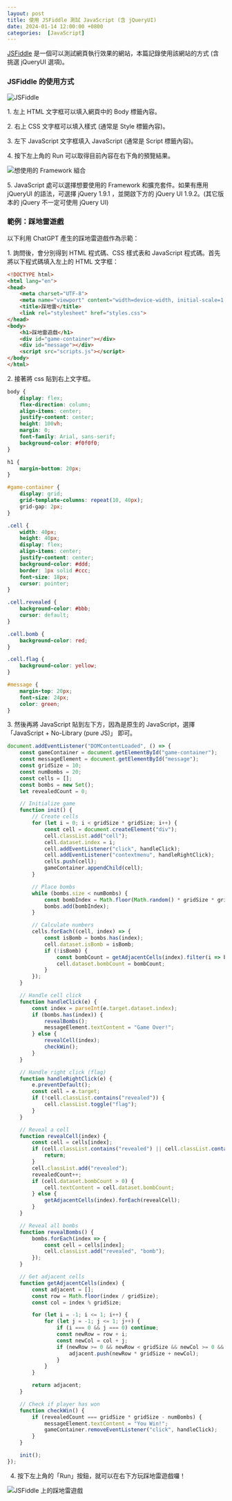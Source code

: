```yaml
---
layout: post
title: 使用 JSFiddle 測試 JavaScript (含 jQueryUI)
date: 2024-01-14 12:00:00 +0800
categories:  [JavaScript]
--- 
```


[JSFiddle](https://jsfiddle.net/) 是一個可以測試網頁執行效果的網站，本篇記錄使用該網站的方式 (含挑選 jQueryUI 選項)。

### JSFiddle 的使用方式

![JSFiddle](/assets/imgs/2024-01-14/jsFiddle.png)

1\. 左上 HTML 文字框可以填入網頁中的 Body 標籤內容。

2\. 右上 CSS 文字框可以填入樣式 (通常是 Style 標籤內容)。

3\. 左下 JavaScript 文字框填入 JavaScript (通常是 Script 標籤內容)。

4\. 按下左上角的 Run 可以取得目前內容在右下角的預覽結果。

![想使用的 Framework 組合](/assets/imgs/2024-01-14/pick_framework.png)

5\. JavaScript 處可以選擇想要使用的 Framework 和擴充套件。如果有應用 jQueryUI 的語法，可選擇 jQuery 1.9.1 ，並開啟下方的 jQuery UI 1.9.2。(其它版本的 jQuery 不一定可使用 jQuery UI)

### 範例：踩地雷遊戲

以下利用 ChatGPT 產生的踩地雷遊戲作為示範：

1\. 詢問後，會分別得到 HTML 程式碼、CSS 樣式表和 JavaScript 程式碼。首先將以下程式碼填入左上的 HTML 文字框：

```html
<!DOCTYPE html>
<html lang="en">
<head>
    <meta charset="UTF-8">
    <meta name="viewport" content="width=device-width, initial-scale=1.0">
    <title>踩地雷</title>
    <link rel="stylesheet" href="styles.css">
</head>
<body>
    <h1>踩地雷遊戲</h1>
    <div id="game-container"></div>
    <div id="message"></div>
    <script src="scripts.js"></script>
</body>
</html>

```

2\. 接著將 css 貼到右上文字框。

```css
body {
    display: flex;
    flex-direction: column;
    align-items: center;
    justify-content: center;
    height: 100vh;
    margin: 0;
    font-family: Arial, sans-serif;
    background-color: #f0f0f0;
}

h1 {
    margin-bottom: 20px;
}

#game-container {
    display: grid;
    grid-template-columns: repeat(10, 40px);
    grid-gap: 2px;
}

.cell {
    width: 40px;
    height: 40px;
    display: flex;
    align-items: center;
    justify-content: center;
    background-color: #ddd;
    border: 1px solid #ccc;
    font-size: 18px;
    cursor: pointer;
}

.cell.revealed {
    background-color: #bbb;
    cursor: default;
}

.cell.bomb {
    background-color: red;
}

.cell.flag {
    background-color: yellow;
}

#message {
    margin-top: 20px;
    font-size: 24px;
    color: green;
}

```

3\. 然後再將 JavaScript 貼到左下方，因為是原生的 JavaScript，選擇「JavaScript + No-Library (pure JS)」 即可。

```javascript
document.addEventListener("DOMContentLoaded", () => {
    const gameContainer = document.getElementById("game-container");
    const messageElement = document.getElementById("message");
    const gridSize = 10;
    const numBombs = 20;
    const cells = [];
    const bombs = new Set();
    let revealedCount = 0;

    // Initialize game
    function init() {
        // Create cells
        for (let i = 0; i < gridSize * gridSize; i++) {
            const cell = document.createElement("div");
            cell.classList.add("cell");
            cell.dataset.index = i;
            cell.addEventListener("click", handleClick);
            cell.addEventListener("contextmenu", handleRightClick);
            cells.push(cell);
            gameContainer.appendChild(cell);
        }

        // Place bombs
        while (bombs.size < numBombs) {
            const bombIndex = Math.floor(Math.random() * gridSize * gridSize);
            bombs.add(bombIndex);
        }

        // Calculate numbers
        cells.forEach((cell, index) => {
            const isBomb = bombs.has(index);
            cell.dataset.isBomb = isBomb;
            if (!isBomb) {
                const bombCount = getAdjacentCells(index).filter(i => bombs.has(i)).length;
                cell.dataset.bombCount = bombCount;
            }
        });
    }

    // Handle cell click
    function handleClick(e) {
        const index = parseInt(e.target.dataset.index);
        if (bombs.has(index)) {
            revealBombs();
            messageElement.textContent = "Game Over!";
        } else {
            revealCell(index);
            checkWin();
        }
    }

    // Handle right click (flag)
    function handleRightClick(e) {
        e.preventDefault();
        const cell = e.target;
        if (!cell.classList.contains("revealed")) {
            cell.classList.toggle("flag");
        }
    }

    // Reveal a cell
    function revealCell(index) {
        const cell = cells[index];
        if (cell.classList.contains("revealed") || cell.classList.contains("flag")) {
            return;
        }
        cell.classList.add("revealed");
        revealedCount++;
        if (cell.dataset.bombCount > 0) {
            cell.textContent = cell.dataset.bombCount;
        } else {
            getAdjacentCells(index).forEach(revealCell);
        }
    }

    // Reveal all bombs
    function revealBombs() {
        bombs.forEach(index => {
            const cell = cells[index];
            cell.classList.add("revealed", "bomb");
        });
    }

    // Get adjacent cells
    function getAdjacentCells(index) {
        const adjacent = [];
        const row = Math.floor(index / gridSize);
        const col = index % gridSize;

        for (let i = -1; i <= 1; i++) {
            for (let j = -1; j <= 1; j++) {
                if (i === 0 && j === 0) continue;
                const newRow = row + i;
                const newCol = col + j;
                if (newRow >= 0 && newRow < gridSize && newCol >= 0 && newCol < gridSize) {
                    adjacent.push(newRow * gridSize + newCol);
                }
            }
        }

        return adjacent;
    }

    // Check if player has won
    function checkWin() {
        if (revealedCount === gridSize * gridSize - numBombs) {
            messageElement.textContent = "You Win!";
            gameContainer.removeEventListener("click", handleClick);
        }
    }

    init();
});

```

4. 按下左上角的「Run」按鈕，就可以在右下方玩踩地雷遊戲囉！

![JSFiddle 上的踩地雷遊戲](/assets/imgs/2024-01-14/jsFiddle_minesweeper.png)